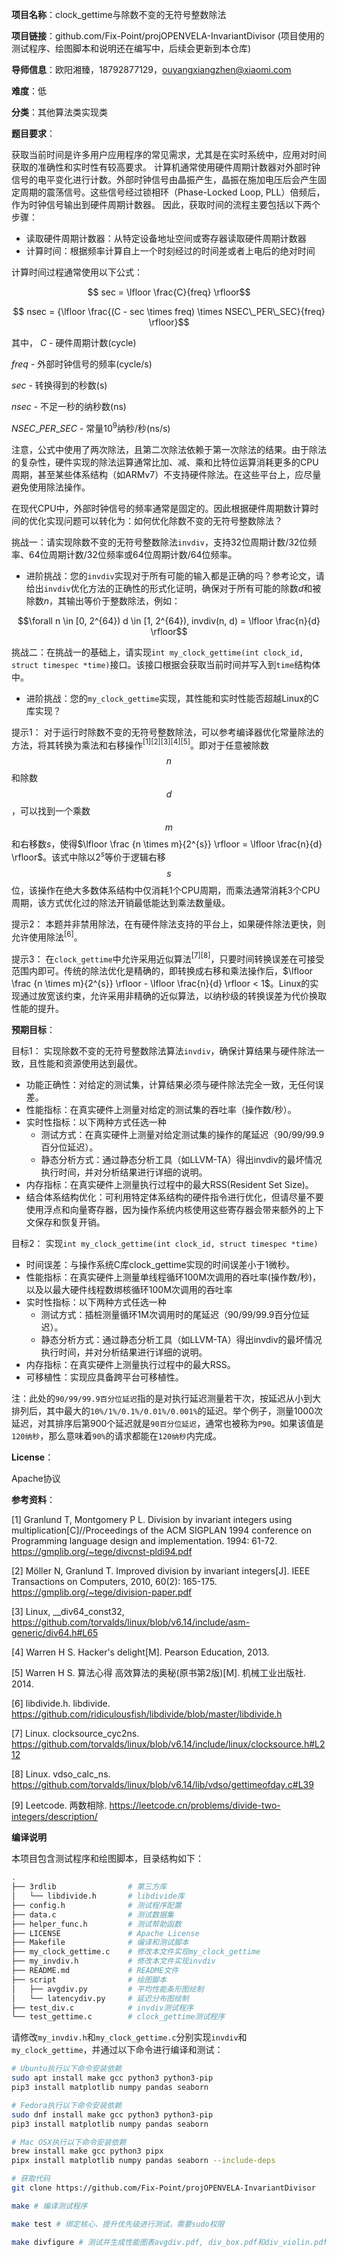 **项目名称**：clock_gettime与除数不变的无符号整数除法

**项目链接**：github.com/Fix-Point/projOPENVELA-InvariantDivisor (项目使用的测试程序、绘图脚本和说明还在编写中，后续会更新到本仓库)

**导师信息**：欧阳湘臻，18792877129，ouyangxiangzhen@xiaomi.com

**难度**：低

**分类**：其他算法类实现类

**题目要求**：

获取当前时间是许多用户应用程序的常见需求，尤其是在实时系统中，应用对时间获取的准确性和实时性有较高要求。
计算机通常使用硬件周期计数器对外部时钟信号的电平变化进行计数。外部时钟信号由晶振产生，晶振在施加电压后会产生固定周期的震荡信号。这些信号经过锁相环（Phase-Locked Loop, PLL）倍频后，作为时钟信号输出到硬件周期计数器。
因此，获取时间的流程主要包括以下两个步骤：
- 读取硬件周期计数器：从特定设备地址空间或寄存器读取硬件周期计数器
- 计算时间：根据频率计算自上一个时刻经过的时间差或者上电后的绝对时间

计算时间过程通常使用以下公式：
```math
 sec = \lfloor \frac{C}{freq} \rfloor
```
```math
 nsec = {\lfloor \frac{(C - sec \times freq) \times NSEC\_PER\_SEC}{freq} \rfloor}
```
其中，
$`C`$ - 硬件周期计数(cycle)

$`freq`$ - 外部时钟信号的频率(cycle/s)

$`sec`$ - 转换得到的秒数(s)

$`nsec`$ - 不足一秒的纳秒数(ns)

$`NSEC\_PER\_SEC`$ - 常量$`10^9`$纳秒/秒(ns/s)

注意，公式中使用了两次除法，且第二次除法依赖于第一次除法的结果。由于除法的复杂性，硬件实现的除法运算通常比加、减、乘和比特位运算消耗更多的CPU周期，甚至某些体系结构（如ARMv7）不支持硬件除法。在这些平台上，应尽量避免使用除法操作。

在现代CPU中，外部时钟信号的频率通常是固定的。因此根据硬件周期数计算时间的优化实现问题可以转化为：如何优化除数不变的无符号整数除法？

挑战一：请实现除数不变的无符号整数除法`invdiv`，支持32位周期计数/32位频率、64位周期计数/32位频率或64位周期计数/64位频率。
- 进阶挑战：您的`invdiv`实现对于所有可能的输入都是正确的吗？参考论文，请给出`invdiv`优化方法的正确性的形式化证明，确保对于所有可能的除数$`d`$和被除数$`n`$，其输出等价于整数除法，例如：
```math
\forall n \in [0, 2^{64}) d \in [1, 2^{64}), invdiv(n, d) = \lfloor \frac{n}{d} \rfloor
```

挑战二：在挑战一的基础上，请实现`int my_clock_gettime(int clock_id, struct timespec *time)`接口。该接口根据会获取当前时间并写入到`time`结构体中。
- 进阶挑战：您的`my_clock_gettime`实现，其性能和实时性能否超越Linux的C库实现？

提示1： 对于运行时除数不变的无符号整数除法，可以参考编译器优化常量除法的方法，将其转换为乘法和右移操作$`^{[1][2][3][4][5]}`$。即对于任意被除数$$n$$和除数$$d$$，可以找到一个乘数$$m$$和右移数$`s`$，使得$`\lfloor \frac {n \times m}{2^{s}} \rfloor = \lfloor \frac{n}{d} \rfloor`$。该式中除以$`2^{s}`$等价于逻辑右移$$s$$位，该操作在绝大多数体系结构中仅消耗1个CPU周期，而乘法通常消耗3个CPU周期，该方式优化过的除法开销最低能达到乘法数量级。

提示2： 本题并非禁用除法，在有硬件除法支持的平台上，如果硬件除法更快，则允许使用除法$`^{[6]}`$。

提示3： 在`clock_gettime`中允许采用近似算法$`^{[7][8]}`$，只要时间转换误差在可接受范围内即可。传统的除法优化是精确的，即转换成右移和乘法操作后，$`\lfloor \frac {n \times m}{2^{s}} \rfloor - \lfloor \frac{n}{d} \rfloor < 1`$。Linux的实现通过放宽该约束，允许采用非精确的近似算法，以纳秒级的转换误差为代价换取性能的提升。

**预期目标**：

目标1： 实现除数不变的无符号整数除法算法`invdiv`，确保计算结果与硬件除法一致，且性能和资源使用达到最优。
- 功能正确性：对给定的测试集，计算结果必须与硬件除法完全一致，无任何误差。
- 性能指标：在真实硬件上测量对给定的测试集的吞吐率（操作数/秒）。
- 实时性指标：以下两种方式任选一种
  - 测试方式：在真实硬件上测量对给定测试集的操作的尾延迟（90/99/99.9百分位延迟）。
  - 静态分析方式：通过静态分析工具（如LLVM-TA）得出invdiv的最坏情况执行时间，并对分析结果进行详细的说明。
- 内存指标：在真实硬件上测量执行过程中的最大RSS(Resident Set Size)。
- 结合体系结构优化：可利用特定体系结构的硬件指令进行优化，但请尽量不要使用浮点和向量寄存器，因为操作系统内核使用这些寄存器会带来额外的上下文保存和恢复开销。

目标2： 实现`int my_clock_gettime(int clock_id, struct timespec *time)`
- 时间误差：与操作系统C库clock_gettime实现的时间误差小于1微秒。
- 性能指标：在真实硬件上测量单线程循环100M次调用的吞吐率(操作数/秒)，以及以最大硬件线程数绑核循环100M次调用的吞吐率
- 实时性指标：以下两种方式任选一种
  - 测试方式：插桩测量循环1M次调用时的尾延迟（90/99/99.9百分位延迟）。
  - 静态分析方式：通过静态分析工具（如LLVM-TA）得出invdiv的最坏情况执行时间，并对分析结果进行详细的说明。
- 内存指标：在真实硬件上测量执行过程中的最大RSS。
- 可移植性：实现应具备跨平台可移植性。

注：此处的`90/99/99.9百分位延迟`指的是对执行延迟测量若干次，按延迟从小到大排列后，其中最大的`10%/1%/0.1%/0.01%/0.001%`的延迟。举个例子，测量1000次延迟，对其排序后第900个延迟就是`90百分位延迟`，通常也被称为`P90`。如果该值是`120纳秒`，那么意味着`90%`的请求都能在`120纳秒`内完成。

**License**：

Apache协议

**参考资料**：

[1] Granlund T, Montgomery P L. Division by invariant integers using multiplication[C]//Proceedings of the ACM SIGPLAN 1994 conference on Programming language design and implementation. 1994: 61-72. https://gmplib.org/~tege/divcnst-pldi94.pdf

[2] Möller N, Granlund T. Improved division by invariant integers[J]. IEEE Transactions on Computers, 2010, 60(2): 165-175. https://gmplib.org/~tege/division-paper.pdf

[3] Linux, __div64_const32, https://github.com/torvalds/linux/blob/v6.14/include/asm-generic/div64.h#L65

[4] Warren H S. Hacker's delight[M]. Pearson Education, 2013.

[5] Warren H S. 算法心得 高效算法的奥秘(原书第2版)[M]. 机械工业出版社. 2014.

[6] libdivide.h. libdivide. https://github.com/ridiculousfish/libdivide/blob/master/libdivide.h

[7] Linux. clocksource_cyc2ns. https://github.com/torvalds/linux/blob/v6.14/include/linux/clocksource.h#L212

[8] Linux. vdso_calc_ns. https://github.com/torvalds/linux/blob/v6.14/lib/vdso/gettimeofday.c#L39

[9] Leetcode. 两数相除. https://leetcode.cn/problems/divide-two-integers/description/

**编译说明**

本项目包含测试程序和绘图脚本，目录结构如下：
```bash
.
├── 3rdlib                # 第三方库
│   └── libdivide.h       # libdivide库
├── config.h              # 测试程序配置
├── data.c                # 测试数据集
├── helper_func.h         # 测试帮助函数
├── LICENSE               # Apache License
├── Makefile              # 编译和测试脚本
├── my_clock_gettime.c    # 修改本文件实现my_clock_gettime
├── my_invdiv.h           # 修改本文件实现invdiv
├── README.md             # README文件
├── script                # 绘图脚本
│   ├── avgdiv.py         # 平均性能条形图绘制
│   └── latencydiv.py     # 延迟分布图绘制
├── test_div.c            # invdiv测试程序
└── test_gettime.c        # clock_gettime测试程序
```

请修改`my_invdiv.h`和`my_clock_gettime.c`分别实现`invdiv`和`my_clock_gettime`，并通过以下命令进行编译和测试：
```bash
# Ubuntu执行以下命令安装依赖
sudo apt install make gcc python3 python3-pip
pip3 install matplotlib numpy pandas seaborn

# Fedora执行以下命令安装依赖
sudo dnf install make gcc python3 python3-pip
pip3 install matplotlib numpy pandas seaborn

# Mac OSX执行以下命令安装依赖
brew install make gcc python3 pipx
pipx install matplotlib numpy pandas seaborn --include-deps

# 获取代码
git clone https://github.com/Fix-Point/projOPENVELA-InvariantDivisor

make # 编译测试程序

make test # 绑定核心、提升优先级进行测试，需要sudo权限

make divfigure # 测试并生成性能图表avgdiv.pdf, div_box.pdf和div_violin.pdf
```
